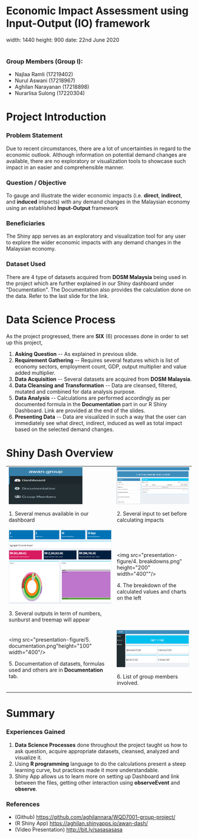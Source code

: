 Economic Impact Assessment using Input-Output (IO) framework
=============================================================
width: 1440
height: 900
date: 22nd June 2020
<br>
<br>

### Group Members (Group I):
- Najlaa Ramli (17219402)
- Nurul Aswani (17218967)
- Aghilan Narayanan (17218898)
- Nurarlisa Sulong (17220304)


Project Introduction
========================================================
### Problem Statement
Due to recent circumstances, there are a lot of uncertainties in regard to the economic outlook. Although information on potential demand changes are available, there are no exploratory or visualization tools to showcase such impact in an easier and comprehensible manner.   


### Question / Objective
To gauge and illustrate the wider economic impacts (i.e. **direct**, **indirect**, and **induced** impacts) with any demand changes in the Malaysian economy using an established **Input-Output** framework

### Beneficiaries
The Shiny app serves as an exploratory and visualization tool for any user to explore the wider economic impacts with any demand changes in the Malaysian economy.

### Dataset Used
There are 4 type of datasets acquired from **DOSM Malaysia** being used in the project which are further explained in our Shiny dashboard under "Documentation". The Documentation also provides the calculation done on the data. Refer to the last slide for the link. 



Data Science Process
========================================================
As the project progressed, there are **SIX** (6) processes done in order to set up this project, 

1. **Asking Question** -- As explained in previous slide.
2. **Requirement Gathering** -- Requires several features which is list of economy sectors, employment count, GDP, output multiplier and value added multiplier. 
3. **Data Acquisition** -- Several datasets are acquired from **DOSM Malaysia**. 
4. **Data Cleansing and Transformation** -- Data are cleansed, filtered, mutated and combined for data analysis purpose.   
5. **Data Analysis** -- Calculations are performed accordingly as per documented formula in the **Documentation** part in our R Shiny Dashboard. Link are provided at the end of the slides.  
6. **Presenting Data** -- Data are visualized in such a way that the user can immediately see what direct, indirect, induced as well as total impact based on the selected demand changes. 

Shiny Dash Overview
========================================================


|  | |
| ----- | ---- |
| <img src="presentation-figure/1. menus.png" height="100" width="200"/> <p>1. Several menus available in our dashboard </p>| <img src="presentation-figure/2. dashboard.png" height="100" width="400"/> <p>2. Several input to set before calculating impacts </p>|
| <img src="presentation-figure/3. calculated.png" height="200" width="400"/> <p>3. Several outputs in term of numbers, sunburst and treemap will appear </p> | <img src="presentation-figure/4. breakdowns.png" height="200" width="400""/> <p>4. The breakdown of the calculated values and charts on the left</p> |
| <img src="presentation-figure/5. documentation.png"height="100" width="400"/> <p>5. Documentation of datasets, formulas used and others are in <b>Documentation</b> tab.</p> | <img src="presentation-figure/6. members.png" height="100" width="400"/> <p>6. List of group members involved.</p> |

Summary
=======================================================
### Experiences Gained
1. **Data Science Processes** done throughout the project taught us how to ask question, acquire appropriate datasets, cleansed, analyzed and visualize it.  
2. Using **R programming** language to do the calculations present a steep learning curve, but practices made it more understandable. 
3. Shiny App allows us to learn more on setting up Dashboard and link between the files, getting other interaction using **observeEvent** and **observe**.

### References

- (Github) https://github.com/aghilannara/WQD7001-group-project/
- (R Shiny App) https://aghilan.shinyapps.io/awan-dash/
- (Video Presentation) http://bit.ly/sasasasasa